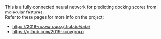 This is a fully-connected neural network for predicting docking scores from molecular features.<br>
Refer to these pages for more info on the project:
- https://2019-ncovgroup.github.io/data/
- https://github.com/2019-ncovgroup
